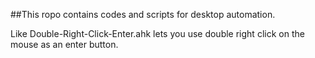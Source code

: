 ##This ropo contains codes and scripts for desktop automation.

Like Double-Right-Click-Enter.ahk lets you use double right click on the mouse as an enter button.
